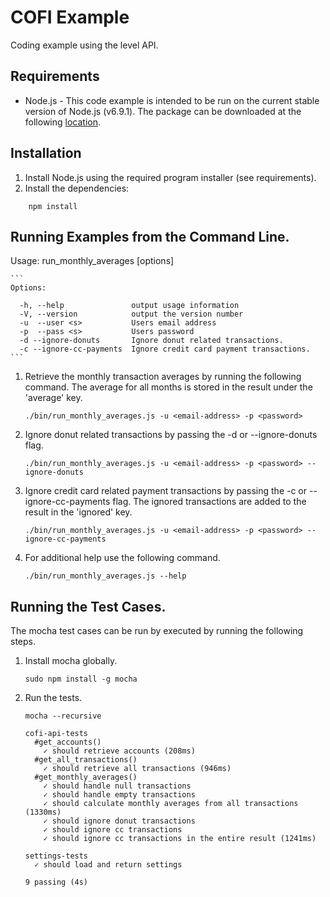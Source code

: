 # COFI Example

Coding example using the level API.

## Requirements

- Node.js - This code example is intended to be run on the current stable version of
Node.js (v6.9.1).  The package can be downloaded at the following <a href="https://nodejs.org/en/download/" target="_blank">location</a>.

## Installation

1. Install Node.js using the required program installer (see requirements).
1. Install the dependencies:
```
    npm install
```
## Running Examples from the Command Line.

Usage: run_monthly_averages [options]

    ```
    Options:

      -h, --help               output usage information
      -V, --version            output the version number
      -u  --user <s>           Users email address
      -p  --pass <s>           Users password
      -d --ignore-donuts       Ignore donut related transactions.
      -c --ignore-cc-payments  Ignore credit card payment transactions.
    ```
    
1. Retrieve the monthly transaction averages by running the following command. The average for all
months is stored in the result under the 'average' key.

    ```
    ./bin/run_monthly_averages.js -u <email-address> -p <password>
    ```
2. Ignore donut related transactions by passing the -d or --ignore-donuts flag.
    
    ```
    ./bin/run_monthly_averages.js -u <email-address> -p <password> --ignore-donuts
    ```
3. Ignore credit card related payment transactions by passing the -c or --ignore-cc-payments flag.
The ignored transactions are added to the result in the 'ignored' key.
    
    ```
    ./bin/run_monthly_averages.js -u <email-address> -p <password> --ignore-cc-payments
    ```
4. For additional help use the following command.

    ```
    ./bin/run_monthly_averages.js --help
    ```

## Running the Test Cases.

The mocha test cases can be run by executed by running the following steps.

1. Install mocha globally.
    
    ```
    sudo npm install -g mocha
    ```
1. Run the tests.
    
    ```
   mocha --recursive
    ```

    ```
    cofi-api-tests
      #get_accounts()
        ✓ should retrieve accounts (208ms)
      #get_all_transactions()
        ✓ should retrieve all transactions (946ms)
      #get_monthly_averages()
        ✓ should handle null transactions
        ✓ should handle empty transactions
        ✓ should calculate monthly averages from all transactions (1330ms)
        ✓ should ignore donut transactions
        ✓ should ignore cc transactions
        ✓ should ignore cc transactions in the entire result (1241ms)

    settings-tests
      ✓ should load and return settings
  
    9 passing (4s)
    ```
